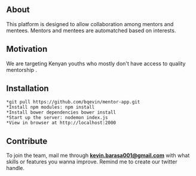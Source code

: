 ## About

This platform is designed to allow collaboration among mentors and mentees. Mentors and mentees are automatched based on interests.


## Motivation

We are targeting Kenyan youths who mostly don't have access to quality mentorship .

## Installation

	*git pull https://github.com/bqevin/mentor-app.git
	*Install npm modules: npm install
	*Install bower dependencies bower install
	*Start up the server: nodemon index.js
	*View in browser at http://localhost:2000




## Contribute

To join the team, mail me through **kevin.barasa001@gmail.com** with what skills or features you wanna improve. Remind me to create our twitter handle.
